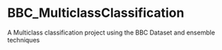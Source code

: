 # BBC_MulticlassClassification
A Multiclass classification project using the BBC Dataset and ensemble techniques
